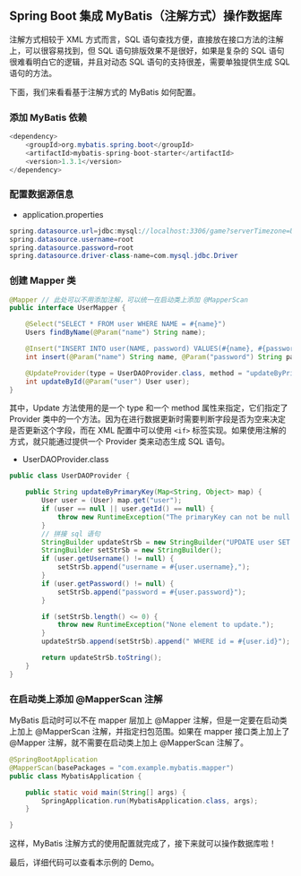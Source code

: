 ## Spring Boot 集成 MyBatis（注解方式）操作数据库

注解方式相较于 XML 方式而言，SQL 语句查找方便，直接放在接口方法的注解上，可以很容易找到，但 SQL 语句排版效果不是很好，如果是复杂的 SQL 语句很难看明白它的逻辑，并且对动态 SQL 语句的支持很差，需要单独提供生成 SQL 语句的方法。

下面，我们来看看基于注解方式的 MyBatis 如何配置。

### 添加 MyBatis 依赖

```java
<dependency>
    <groupId>org.mybatis.spring.boot</groupId>
    <artifactId>mybatis-spring-boot-starter</artifactId>
    <version>1.3.1</version>
</dependency>
```

### 配置数据源信息

- application.properties

```java
spring.datasource.url=jdbc:mysql://localhost:3306/game?serverTimezone=UTC&useUnicode=true&characterEncoding=utf-8
spring.datasource.username=root
spring.datasource.password=root
spring.datasource.driver-class-name=com.mysql.jdbc.Driver
```

### 创建 Mapper 类

```java
@Mapper // 此处可以不用添加注解，可以统一在启动类上添加 @MapperScan
public interface UserMapper {

    @Select("SELECT * FROM user WHERE NAME = #{name}")
    Users findByName(@Param("name") String name);

    @Insert("INSERT INTO user(NAME, password) VALUES(#{name}, #{password})")
    int insert(@Param("name") String name, @Param("password") String password);

    @UpdateProvider(type = UserDAOProvider.class, method = "updateByPrimaryKey")
    int updateById(@Param("user") User user);
}
```
其中，Update 方法使用的是一个 type 和一个 method 属性来指定，它们指定了 Provider 类中的一个方法。因为在进行数据更新时需要判断字段是否为空来决定是否更新这个字段，而在 XML 配置中可以使用 `<if>` 标签实现。如果使用注解的方式，就只能通过提供一个 Provider 类来动态生成 SQL 语句。

- UserDAOProvider.class

```java
public class UserDAOProvider {

    public String updateByPrimaryKey(Map<String, Object> map) {
        User user = (User) map.get("user");
        if (user == null || user.getId() == null) {
            throw new RuntimeException("The primaryKey can not be null.");
        }
        // 拼接 sql 语句
        StringBuilder updateStrSb = new StringBuilder("UPDATE user SET ");
        StringBuilder setStrSb = new StringBuilder();
        if (user.getUsername() != null) {
            setStrSb.append("username = #{user.username},");
        }
        if (user.getPassword() != null) {
            setStrSb.append("password = #{user.password}");
        }

        if (setStrSb.length() <= 0) {
            throw new RuntimeException("None element to update.");
        }
        updateStrSb.append(setStrSb).append(" WHERE id = #{user.id}");

        return updateStrSb.toString();
    }
}
```

### 在启动类上添加 @MapperScan 注解

MyBatis 启动时可以不在 mapper 层加上 @Mapper 注解，但是一定要在启动类上加上 @MapperScan 注解，并指定扫包范围。如果在 mapper 接口类上加上了 @Mapper 注解，就不需要在启动类上加上 @MapperScan 注解了。

```java
@SpringBootApplication
@MapperScan(basePackages = "com.example.mybatis.mapper")
public class MybatisApplication {

    public static void main(String[] args) {
        SpringApplication.run(MybatisApplication.class, args);
    }

}
```

这样，MyBatis 注解方式的使用配置就完成了，接下来就可以操作数据库啦！

最后，详细代码可以查看本示例的 Demo。






